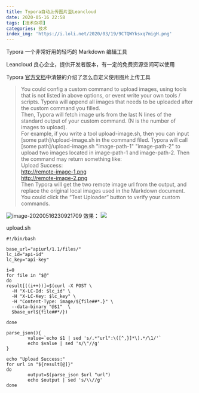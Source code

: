 ```yaml
---
title: Typora自动上传图片至Leancloud
date: 2020-05-16 22:58
tags: [技术杂项]
categories: 技术
index_img: 'https://i.loli.net/2020/03/19/9CTQWYksxq7migH.png'
---
```


Typora 一个非常好用的轻巧的 Markdown 编辑工具

Leancloud 良心企业，提供开发者版本，有一定的免费资源空间可以使用

Typora [官方文档](https://support.typora.io/Upload-Image/#custom)中清楚的介绍了怎么自定义使用图片上传工具

> You could config a custom command to upload images, using tools that is not listed in above options, or event write your own tools / scripts. Typora will append all images that needs to be uploaded after the custom command you filled.  
Then, Typora will fetch image urls from the last N lines of the standard output of your custom command. (N is the number of images to upload).  
For example, if you write a tool upload-image.sh, then you can input [some path]/upload-image.sh in the command filed. Typora will call [some path]/upload-image.sh "image-path-1" "image-path-2" to upload two images located in image-path-1 and image-path-2. Then the command may return something like:  
Upload Success:  
http://remote-image-1.png  
http://remote-image-2.png  
Then Typora will get the two remote image url from the output, and replace the original local images used in the Markdown document.    
> You could click the “Test Uploader” button to verify your custom commands.

![image-20200516230921709](http://lc-3ocf2Sod.cn-n1.lcfile.com/RrWsvp2AvraaECN2aHbXCmoMYVuNaBjKdwWiNxR0.png)
效果：
![](https://support.typora.io/media/image-upload/upload.gif)

upload.sh
```shell
#!/bin/bash

base_url="apiurl/1.1/files/"
lc_id="api-id"
lc_key="api-key"

i=0
for file in "$@"
do
result[((i++))]=$(curl -X POST \
  -H "X-LC-Id: $lc_id" \
  -H "X-LC-Key: $lc_key" \
  -H "Content-Type: image/${file##*.}" \
  --data-binary "@$1"  \
  $base_url${file##*/})

done

parse_json(){
        value=`echo $1 | sed 's/.*"url":\([^,}]*\).*/\1/'`
        echo $value | sed 's/\"//g'
}

echo "Upload Success:"
for url in "${result[@]}"
do
        output=$(parse_json $url "url")
        echo $output | sed 's/\\//g'
done
```
